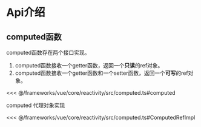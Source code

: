 # Api介绍

## computed函数

computed函数存在两个接口实现。

1. computed函数接收一个getter函数，返回一个**只读**的ref对象。
2. computed函数接收一个getter函数和一个setter函数，返回一个**可写**的ref对象。

<<< @/frameworks/vue/core/reactivity/src/computed.ts#computed

computed 代理对象实现

<<< @/frameworks/vue/core/reactivity/src/computed.ts#ComputedRefImpl
